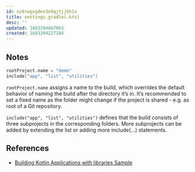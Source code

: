 ```yaml
---
id: nz6rwgvgdeo3o9qjtjj6h1x
title: settings.gradle(.kts)
desc: ''
updated: 1683394667863
created: 1683394227284
---
```


## Notes

```kts
rootProject.name = "demo"
include("app", "list", "utilities")
```

`rootProject.name` assigns a name to the build, which overrides the default behavior of naming the build after the directory it’s in. It’s recommended to set a fixed name as the folder might change if the project is shared - e.g. as root of a Git repository.

`include("app", "list", "utilities")` defines that the build consists of three subprojects in the corresponding folders. More subprojects can be added by extending the list or adding more include(…​) statements. 



## References
- [Building Kotlin Applications with libraries Sample](https://docs.gradle.org/current/samples/sample_building_kotlin_applications_multi_project.html)